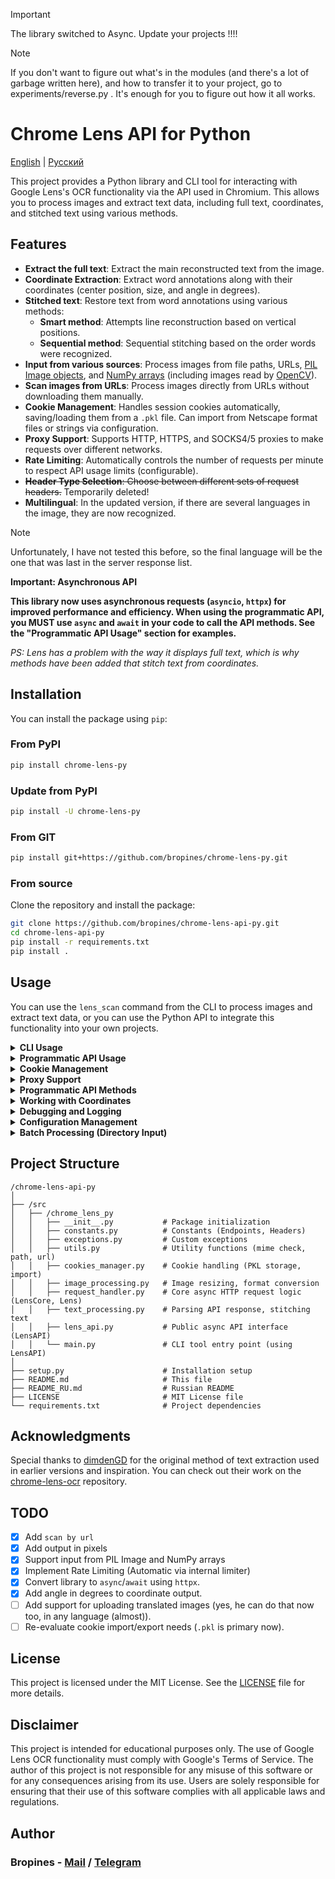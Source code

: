 > [!IMPORTANT] 
> The library switched to Async. Update your projects !!!!

> [!NOTE] 
> If you don't want to figure out what's in the modules (and there's a lot of garbage written here), and how to transfer it to your project, go to experiments/reverse.py . It's enough for you to figure out how it all works. 

# Chrome Lens API for Python

[English](/README.md) | [Русский](/README_RU.md)

This project provides a Python library and CLI tool for interacting with Google Lens's OCR functionality via the API used in Chromium. This allows you to process images and extract text data, including full text, coordinates, and stitched text using various methods.

## Features

- **Extract the full text**: Extract the main reconstructed text from the image.
- **Coordinate Extraction**: Extract word annotations along with their coordinates (center position, size, and angle in degrees).
- **Stitched text**: Restore text from word annotations using various methods:
  - **Smart method**: Attempts line reconstruction based on vertical positions.
  - **Sequential method**: Sequential stitching based on the order words were recognized.
- **Input from various sources**: Process images from file paths, URLs, [PIL Image objects](https://pillow.readthedocs.io/en/stable/reference/Image.html), and [NumPy arrays](https://numpy.org/doc/stable/reference/generated/numpy.ndarray.html) (including images read by [OpenCV](https://opencv.org/)).
- **Scan images from URLs**: Process images directly from URLs without downloading them manually.
- **Cookie Management**: Handles session cookies automatically, saving/loading them from a `.pkl` file. Can import from Netscape format files or strings via configuration.
- **Proxy Support**: Supports HTTP, HTTPS, and SOCKS4/5 proxies to make requests over different networks.
- **Rate Limiting**: Automatically controls the number of requests per minute to respect API usage limits (configurable).
- ~~**Header Type Selection**: Choose between different sets of request headers.~~ Temporarily deleted!
- **Multilingual**: In the updated version, if there are several languages in the image, they are now recognized. 
> [!NOTE]
> Unfortunately, I have not tested this before, so the final language will be the one that was last in the server response list.

**Important: Asynchronous API**

**This library now uses asynchronous requests (`asyncio`, `httpx`) for improved performance and efficiency. When using the programmatic API, you MUST use `async` and `await` in your code to call the API methods. See the "Programmatic API Usage" section for examples.**

_PS: Lens has a problem with the way it displays full text, which is why methods have been added that stitch text from coordinates._

## Installation

You can install the package using `pip`:

### From PyPI

```bash
pip install chrome-lens-py
```

### Update from PyPI

```bash
pip install -U chrome-lens-py
```

### From GIT

```bash
pip install git+https://github.com/bropines/chrome-lens-py.git
```

### From source

Clone the repository and install the package:

```bash
git clone https://github.com/bropines/chrome-lens-api-py.git
cd chrome-lens-api-py
pip install -r requirements.txt
pip install .
```

## Usage

You can use the `lens_scan` command from the CLI to process images and extract text data, or you can use the Python API to integrate this functionality into your own projects.

<details>
  <summary><b>CLI Usage</b></summary>

```bash
lens_scan <image_source> [data_type] [options]
```

- `<image_source>`: Path to the image file or URL, or path to a directory for batch processing.
- `[data_type]` (optional): Type of data to extract (default: `all`). See below.
- `[options]`: Optional flags to customize behavior.

#### Data Types

- **`all`**: Get all data (language, full text, coordinates, and stitched text using both methods).
- **`full_text_default`**: Get the main reconstructed text.
- **`full_text_old_method`**: Get stitched text using the sequential method.
- **`full_text_new_method`**: Get stitched text using the smart (line reconstruction) method.
- **`coordinates`**: Get word annotations with coordinates.

#### Options

- **`-h, --help`**: Show this help message and exit.
- **`-c, --cookie-file <path>`**: Path to the Netscape or `.pkl` cookie file used by the library.
- **`-p, --proxy <proxy_url>`**: Specify proxy server (e.g., `http://user:pass@host:port`, `socks5://host:port`).
- **`--config-file <path>`**: Path to the JSON configuration file.
- **`--debug=(info|debug)`**: Enable logging at the specified level (`info` or `debug`).
- **`--coordinate-format=(percent|pixels)`**: Output coordinates format: `'percent'` (default) or `'pixels'`.
- **`-st, --sleep-time <milliseconds>`**: DEPRECATED. Sleep time is handled by the internal rate limiter.
- **`-uc, --update-config`**: Update the default config file with non-sensitive CLI arguments.
- **`--debug-out <path>`**: Path to save raw metadata response text (useful when `--debug=debug` is used).
- **`--out-txt=(per_file|filename.txt)`**: Output option when processing a directory: `'per_file'` to output each result to a separate text file, or specify a `filename.txt` for a single combined output file. If not specified for a directory, results print to console.
- ~~**`--header-type=(default|custom|chrome)`**: IGNORED.~~ Temporarily deleted!
- **`--rate-limit-rpm <rpm>`**: Set maximum requests per minute (RPM), e.g., 30. Overrides config value.

#### Examples

To extract text using the smart stitching method from a local file:

```bash
lens_scan path/to/image.jpg full_text_new_method
```

To extract text using the smart stitching method from a URL:

```bash
lens_scan https://example.com/image.jpg full_text_new_method
```

To get all available data from a local file and output coordinates in pixels:

```bash
lens_scan path/to/image.jpg all --coordinate-format=pixels
```

To process all images in a directory and save results to separate files:

```bash
lens_scan /path/to/images all --out-txt=per_file
```

To set a rate limit of 30 requests per minute:

```bash
lens_scan path/to/image.jpg all --rate-limit-rpm 30
```

#### CLI Help

You can use the `-h` or `--help` option to display usage information:

```bash
lens_scan -h
```

</details>

<details>
  <summary><b>Programmatic API Usage</b></summary>

In addition to the CLI tool, this project provides a Python API that can be used in your scripts.

**Important: Asynchronous API**

**The `LensAPI` is designed for asynchronous operations. You MUST use `async` and `await` when calling its methods.**

#### Basic Programmatic Usage

First, import the `LensAPI` class and `asyncio`:

```python
import asyncio
from chrome_lens_py import LensAPI
```

#### Example Programmatic Usage

1.  **Instantiate the API**:

    ```python
    # Instantiate LensAPI - it will handle client setup internally
    api = LensAPI()
    # Example with proxy and debug logging:
    # api = LensAPI(config={'proxy': 'socks5://127.0.0.1:7265'}, logging_level=logging.DEBUG)
    ```

2.  **Process an image within an `async` function**:

    You can process images from various sources: file paths, URLs, PIL Image objects, and NumPy arrays.

    ```python
    import asyncio
    import logging # For setting log level example
    from chrome_lens_py import LensAPI
    from PIL import Image
    import numpy as np

    async def run_lens_tasks():
        # Initialize API (consider proxy, cookies, logging level here)
        # Example: Enable debug logging and set a proxy
        api = LensAPI(
            config={'proxy': 'socks5://127.0.0.1:7265', 'debug_out': 'debug_response.json'},
            logging_level=logging.DEBUG
        )

        image_path = 'd:/bropi/Documents/ShareX/Screenshots/2025-03/NVIDIA_Overlay_GknkEZGEgr.png' # Your image path
        image_url = 'https://www.google.com/images/branding/googlelogo/1x/googlelogo_light_color_272x92dp.png' # Example URL

        try:
            # --- Test 1: Get all data from local file ---
            print("\n--- Testing get_all_data (local file) ---")
            result_all_file = await api.get_all_data(image_path, coordinate_format='pixels')
            print(result_all_file)

            # --- Test 2: Get full text from URL ---
            print("\n--- Testing get_full_text (URL) ---")
            # Corresponds to full_text_default in CLI
            result_text_url = await api.get_full_text(image_url)
            print(result_text_url)

            # --- Test 3: Get coordinates from PIL Image ---
            print("\n--- Testing get_text_with_coordinates (PIL Image) ---")
            try:
                pil_image = Image.open(image_path)
                result_coords_pil = await api.get_text_with_coordinates(pil_image, coordinate_format='percent')
                print(result_coords_pil)
                pil_image.close()
            except FileNotFoundError:
                print(f"PIL Test skipped: Image file not found at {image_path}")
            except Exception as e:
                print(f"Error processing PIL image: {e}")

            # --- Test 4: Get smart stitched text from NumPy array ---
            print("\n--- Testing get_stitched_text_smart (NumPy array) ---")
            # Corresponds to full_text_new_method in CLI
            try:
                np_image = np.array(Image.open(image_path)) # Load image into numpy array
                result_smart_np = await api.get_stitched_text_smart(np_image)
                print(result_smart_np)
            except FileNotFoundError:
                print(f"NumPy Test skipped: Image file not found at {image_path}")
            except Exception as e:
                print(f"Error processing NumPy array: {e}")

            # --- Test 5: Get sequential stitched text from local file ---
            print("\n--- Testing get_stitched_text_sequential (local file) ---")
            # Corresponds to full_text_old_method in CLI
            result_seq_file = await api.get_stitched_text_sequential(image_path)
            print(result_seq_file)

        except Exception as e:
            print(f"\n--- An error occurred during testing: {e} ---")
            logging.exception("Error details:") # Log traceback if logging is enabled
        finally:
            # --- IMPORTANT: Close the session when done ---
            print("\n--- Closing API session ---")
            await api.close_session()

    if __name__ == "__main__":
        # Basic logging setup for the test script
        logging.basicConfig(level=logging.INFO, format='%(asctime)s - %(levelname)s - %(name)s - %(message)s')
        asyncio.run(run_lens_tasks())
    ```

#### Configuration Options

You can customize the behavior of the `LensAPI` by passing a `config` dictionary and other parameters when instantiating the class. This allows you to control various aspects of the API, such as proxies, cookie management, debugging, and rate limiting.

The `LensAPI` constructor accepts the following parameters:

-   **`config` (dict, optional)**: A dictionary containing configuration options (see below for details).
-   **`sleep_time` (int, optional)**: DEPRECATED. Internal rate limiter handles delays. Parameter is ignored.
-   **`logging_level` (int, optional)**: Sets the logging level for the API. Uses Python's `logging` module levels (e.g., `logging.DEBUG`, `logging.INFO`, `logging.WARNING`). Default is `logging.WARNING`. Can be overridden by the `debug` in the `config`.
-   **`rate_limit_rpm` (int, optional)**: Sets the maximum requests per minute (RPM) for rate limiting. Overrides `rate_limiting` in `config`. Processed internally.

The following keys can be used within the `config` dictionary:

-   **`proxy`**: Specifies a proxy server for making requests. Supports HTTP, HTTPS, and SOCKS proxies.
    ```python
    api = LensAPI(config={'proxy': 'socks5://127.0.0.1:7265'})
    ```

-   **`cookies`**: Manages cookies for the session. Can be a file path to a Netscape format cookie file to import initially, a cookie string, or a cookie dictionary. The library will manage cookies in its own `.pkl` file after initialization.
    ```python
    # Import from Netscape file on first run
    api = LensAPI(config={'cookies': '/path/to/cookie_file.txt'})
    ```
    ```python
    # Import from header string on first run
    api = LensAPI(config={'cookies': '__Secure-ENID=...; NID=...'})
    ```
    ```python
    # Import from dictionary on first run
    api = LensAPI(config={'cookies': {'__Secure-ENID': {'name': '...', 'value': '...'}, 'NID': {'name': '...', 'value': '...'}}})
    ```

-   **`debug`**: Enables debug logging.
    -   `'info'`: Enables informational logging (level `logging.INFO`).
    -   `'debug'`: Enables detailed debug logging (level `logging.DEBUG`). Overrides the `logging_level` parameter in `LensAPI` constructor.
    ```python
    api = LensAPI(config={'debug': 'debug'})
    ```

-   **`debug_out`**: Specifies the file path to save the raw API metadata response for debugging purposes when `debug` level is `'debug'`.
    ```python
    api = LensAPI(config={'debug': 'debug', 'debug_out': '/path/to/response_debug.json'})
    ```

-   **`rate_limiting`**: Configures rate limiting settings.
    -   **`max_requests_per_minute`**: Sets the maximum requests per minute (RPM). Defaults to around 30 if not set.
    ```python
    api = LensAPI(config={'rate_limiting': {'max_requests_per_minute': 20}})
    ```

</details>

<details>
  <summary><b>Cookie Management</b></summary>

This library automatically manages cookies using a `cookies.pkl` file stored in the user's default configuration directory.

You can **import** cookies initially using the `cookies` option in the `config` dictionary when creating a `LensAPI` instance, or via the `-c` flag in the CLI. Supported import formats:

1.  **Netscape Format File**: Provide the path to the file.

    *   Use browser extensions like [Cookie Editor](https://chromewebstore.google.com/detail/cookie-editor/hlkenndednhfkekhgcdicdfddnkalmdm) (Chrome) or [Cookie Editor](https://addons.mozilla.org/en-US/firefox/addon/cookie-editor/) (Firefox) to export cookies in this format.

    **Programmatic API (Initial Import)**:
    ```python
    api = LensAPI(config={'cookies': '/path/to/google_cookies.txt'})
    ```
    **CLI (Initial Import)**:
    ```bash
    lens_scan path/to/image.jpg all -c /path/to/google_cookies.txt
    ```

2.  **Cookie Header String**: Provide the string value of a `Cookie:` HTTP header.

    **Programmatic API (Initial Import)**:
    ```python
    api = LensAPI(config={'cookies': '__Secure-ENID=...; NID=...'})
    ```

3.  **Cookie Dictionary**: Provide a dictionary where keys are cookie names and values are either the cookie value string or another dictionary with details like `name`, `value`, `expires`.

    **Programmatic API (Initial Import)**:
    ```python
    config = {
        'cookies': {
            '__Secure-ENID': 'value1.....',
            'NID': 'value2.....'
         }
    }
    # OR more detailed:
    # config = {
    #    'cookies': {
    #        '__Secure-ENID': {'name': '__Secure-ENID', 'value': 'value1', 'expires': 1756858205},
    #        'NID': {'name': 'NID', 'value': 'value2', 'expires': 1756858205}
    #    }
    # }
    api = LensAPI(config=config)
    ```

**Note**: Once initialized, the library manages cookies internally using `cookies.pkl`. The import options are primarily for the *first run* or if you need to force-reload cookies. Cookies received from the server during requests will automatically update the internal store and the `.pkl` file.

</details>

<details>
  <summary><b>Proxy Support</b></summary>

You can make requests through a proxy server using the API or CLI. The library supports HTTP, HTTPS, and SOCKS4/5 proxies via `httpx`.

*   **Set Proxy in API**:

    ```python
    config = {
        'proxy': 'socks5://127.0.0.1:7265' # Your proxy address
    }
    api = LensAPI(config=config)
    ```
*   **Set Proxy in CLI**:

    ```bash
    lens_scan path/to/image.jpg all -p socks5://127.0.0.1:7265
    ```

</details>

<details>
  <summary><b>Programmatic API Methods</b></summary>

**Important: Asynchronous Methods**

**All data retrieval methods of the `LensAPI` class are asynchronous and MUST be called with `await` from within an `async` function.**

-   **`async get_all_data(image_source, coordinate_format='percent')`**: Returns a dictionary containing all available data (language, full text, coordinates, stitched text) for the given image source.
    -   `image_source`: Path to image file, image URL, PIL Image object, NumPy array, or bytes.
    -   `coordinate_format` (str, optional): Output coordinate format (`'percent'` or `'pixels'`). Defaults to `'percent'`.
-   **`async get_full_text(image_source)`**: Returns the main reconstructed full text (string). Corresponds to CLI `full_text_default`.
    -   `image_source`: Path to image file, image URL, PIL Image object, NumPy array, or bytes.
-   **`async get_text_with_coordinates(image_source, coordinate_format='percent')`**: Returns a list of dictionaries, each containing word text, coordinates (bbox list), and angle (`angle_degrees`). Corresponds to CLI `coordinates`.
    -   `image_source`: Path to image file, image URL, PIL Image object, NumPy array, or bytes.
    -   `coordinate_format` (str, optional): Output coordinate format (`'percent'` or `'pixels'`). Defaults to `'percent'`.
-   **`async get_stitched_text_smart(image_source)`**: Returns text stitched using the smart (line reconstruction) method (string). Corresponds to CLI `full_text_new_method`.
    -   `image_source`: Path to image file, image URL, PIL Image object, NumPy array, or bytes.
-   **`async get_stitched_text_sequential(image_source)`**: Returns text stitched using the basic sequential method (string). Corresponds to CLI `full_text_old_method`.
    -   `image_source`: Path to image file, image URL, PIL Image object, NumPy array, or bytes.
-   **`async close_session()`**: Closes the underlying network session. **Should be called when you are finished using the API instance.**

</details>

<details>
  <summary><b>Working with Coordinates</b></summary>

The API returns coordinate information for each recognized word. This information is provided within the `text_with_coordinates` list when using `get_all_data` or `get_text_with_coordinates`. Each item in the list is a dictionary containing:

-   **`"text"`**: The recognized word (string).
-   **`"coordinates"`**: A list representing the bounding box (`bbox`). The format is typically `[center_y, center_x, height, width, angle_in_radians?, confidence_score?]`.
    -   `center_y`, `center_x`: Coordinates of the bounding box center, relative to image dimensions (0.0 to 1.0).
    -   `height`, `width`: Dimensions of the bounding box, relative to image dimensions (0.0 to 1.0).
    -   `angle_in_radians`: Rotation angle of the box (optional, might not always be present). 0 means no rotation. This value remains in radians as received from the API.
    -   `confidence_score`: A score indicating the OCR confidence (optional).
-   **`"angle_degrees"`** (optional): The rotation angle conveniently converted to **degrees**. This key is added by the library if an angle in radians was present in the raw `coordinates` list. Positive is clockwise, negative is counter-clockwise.

Coordinates (`center_y`, `center_x`, `height`, `width`) are relative to the image dimensions (top-left is `(0.0, 0.0)`, bottom-right is `(1.0, 1.0)`), unless `coordinate_format='pixels'` is used.

#### Example Coordinate Entry

```json
{
  "text": "Example",
  "coordinates": [
    0.5123,    // center_y (relative)
    0.3456,    // center_x (relative)
    0.087,     // height (relative)
    0.25,      // width (relative)
    -0.174533, // angle (radians, approx -10 deg)
    0.95       // confidence
  ],
  "angle_degrees": -10.0  // Angle automatically converted to degrees
}
```

#### Using Coordinate Format (`percent` vs `pixels`)

You can choose the output format for the `coordinates` list values:

-   **`'percent'` (Default)**: Values remain relative (0.0 to 1.0).
-   **`'pixels'`**: The first four values (`center_y`, `center_x`, `height`, `width`) are converted to absolute pixel values based on the **original dimensions** of the image. The angle (in radians) and confidence inside the `coordinates` list remain unchanged. The `angle_degrees` key is unaffected.

##### **In Console**

Use the `--coordinate-format` flag:

```bash
# Output coordinates in pixels:
lens_scan image.jpg coordinates --coordinate-format=pixels
```

##### **In API**

Pass the `coordinate_format` parameter to the relevant methods:

```python
import asyncio
from chrome_lens_py import LensAPI

async def main():
    api = LensAPI()
    image_path = 'image.jpg'
    # Get data with coordinates in pixels
    result = await api.get_text_with_coordinates(image_path, coordinate_format='pixels') # Use await!
    print(result)
    await api.close_session() # Don't forget to close

if __name__ == "__main__":
    asyncio.run(main())
```

#### **Important Notes**

-   Pixel conversion uses the **original** image dimensions detected before any resizing for the API request.
-   The `angle_degrees` key provides the angle in degrees regardless of the `coordinate_format` setting. The angle value *inside* the `coordinates` list always remains in radians (if originally present).

</details>

<details>
  <summary><b>Debugging and Logging</b></summary>

When using the CLI tool `lens_scan`, you can control the logging level using the `--debug` flag. There are two levels available:

-   `--debug=info`: Enables logging of informational messages (`logging.INFO`).
-   `--debug=debug`: Enables detailed debugging messages (`logging.DEBUG`), including potentially sensitive data.

**Example Usage:**

```bash
# Run with informational logging:
lens_scan path/to/image.jpg all --debug=info

# Run with detailed debugging logging:
lens_scan path/to/image.jpg all --debug=debug
```

When using `--debug=debug`, you can also use `--debug-out <path>` to save the raw JSON metadata response from the API to the specified file path (e.g., `--debug-out response.json`). This is useful for inspecting the raw data structure.

#### Programmatic Debugging

When using the API in your Python scripts, you can control the logging level by configuring the Python `logging` module and by passing the `logging_level` parameter (e.g., `logging.DEBUG`, `logging.INFO`) when instantiating `LensAPI`, or by setting `debug` (`'info'` or `'debug'`) in the `config`.

**Example Usage:**

```python
import asyncio
import logging
from chrome_lens_py import LensAPI

async def main():
    # Configure basic logging for the application
    # logging.basicConfig(level=logging.DEBUG) # Can set global level here

    # Instantiate the API with DEBUG level and specify debug output file
    api = LensAPI(
        logging_level=logging.DEBUG,
        config={'debug_out': 'api_response.json'}
    )
    # Or using config:
    # api = LensAPI(config={'debug': 'debug', 'debug_out': 'api_response.json'})

    try:
        result = await api.get_all_data('path/to/image.jpg') # Use await!
        print(result)
    finally:
        await api.close_session() # Ensure closure

if __name__ == "__main__":
    # Set format for logging if basicConfig wasn't used or needs overriding
    log_format = '%(asctime)s - %(levelname)s - %(name)s - %(message)s'
    logging.basicConfig(level=logging.INFO, format=log_format) # Set default level for script run
    asyncio.run(main())
```

The `logging_level` parameter in `LensAPI` constructor (or `debug` in `config`) controls the library's internal logging verbosity.

When the level is `logging.DEBUG` (or `debug: 'debug'`), the library will output detailed information. If `debug_out` is also specified in the config, the raw metadata response will be saved.

</details>

<details> <summary><b>Configuration Management</b></summary>

### Configuration Priority

Settings are determined in this order (highest priority first):

1.  **Command-line arguments (CLI)**
2.  **Environment variables** (`LENS_SCAN_PROXY`, `LENS_SCAN_COOKIES`, `LENS_SCAN_CONFIG_PATH`)
3.  **Configuration file** (specified by `--config-file`, env var, or default location)
4.  **Default values** built into the library.

### Default Configuration File

*   Stored in the user's OS-specific config directory (e.g., `~/.config/chrome-lens-py/config.json` on Linux, `~/Library/Application Support/chrome-lens-py/config.json` on macOS, `%USERPROFILE%/.config/chrome-lens-py/config.json` on Windows). File name: `config.json`.

### Specifying a Custom Configuration File

*   Use `--config-file path/to/your/config.json` or set `LENS_SCAN_CONFIG_PATH`.
*   Custom config files are **read-only** and not updated by `-uc`.

### Configuration Settings (JSON File)

*   **`proxy`** (string): Proxy URL (e.g., `"socks5://user:pass@host:port"`).
*   **`cookies`** (string or dict): Initial cookies to import (path, header string, or dict). See Cookie Management section.
*   **`coordinate_format`** (string): `"percent"` or `"pixels"`.
*   **`debug`** (string): `"info"` or `"debug"`. Controls logging level.
*   **`debug_out`** (string): Path to save raw metadata response when `debug` is `"debug"`.
*   **`data_type`** (string): Default data type for CLI (`"all"`, `"full_text_default"`, etc.).
*   **`rate_limiting`** (dict): Rate limit settings.
    *   **`max_requests_per_minute`** (int): Max RPM (e.g., `30`).

*Deprecated settings (ignored): `sleep_time`, `header_type`.*

### Example `config.json`

```json
{
  "proxy": "socks5://username:password@proxy.example.com:1080",
  "cookies": "path/to/your/cookie_file.txt",
  "coordinate_format": "percent",
  "debug": "info",
  "debug_out": null,
  "data_type": "all",
  "rate_limiting": {
    "max_requests_per_minute": 25
  }
}
```

### Updating the Default Configuration File (`-uc`)

*   Use the `-uc` or `--update-config` CLI flag to save some settings from the current run *to the default config file location only*.
*   **Updates**: `coordinate_format`, `debug`, `data_type`, `rate_limiting.max_requests_per_minute`, `debug_out`.
*   **Does NOT update**: `proxy`, `cookies`.

### Environment Variables

*   `LENS_SCAN_PROXY`: Overrides proxy config/CLI.
*   `LENS_SCAN_COOKIES`: Overrides cookies config/CLI for initial import.
*   `LENS_SCAN_CONFIG_PATH`: Specifies config file path, overrides default location.

</details>

<details>
<summary><b>Batch Processing (Directory Input)</b></summary>

### Processing Multiple Images in a Directory

Provide a directory path as the `<image_source>` to process all supported images within it using the CLI.

#### CLI Usage

```bash
lens_scan path/to/directory [data_type] [options]
```

*   **`path/to/directory`**: Path to the directory containing images.
*   **`[data_type]`**: Type of data to extract (e.g., `all`, `full_text_default`).
*   **`[options]`**: Such as `--out-txt`, `--rate-limit-rpm`.

**Example:**

```bash
lens_scan /path/to/images all --out-txt=per_file --rate-limit-rpm=20
```

#### Output Options with `--out-txt` (for Directory Input)

*   **`--out-txt=per_file`**: Saves each result to a separate `.txt` file named after the image in the source directory.
*   **`--out-txt=filename.txt`**: Saves all results combined into the specified file in the source directory.
*   **If `--out-txt` is NOT used**: Results for each file are printed to the console sequentially. No combined output file is created by default.

**Examples:**

1.  **Output to Separate Files:**
    ```bash
    lens_scan /path/to/images all --out-txt=per_file
    ```
    (Creates `image1.txt`, `image2.txt`, etc. in `/path/to/images`)

2.  **Output All to a Single File:**
    ```bash
    lens_scan /path/to/images all --out-txt=combined_results.txt
    ```
    (Creates `combined_results.txt` in `/path/to/images`)

3.  **Output to Console (Default for Directory):**
    ```bash
    lens_scan /path/to/images full_text_new_method
    ```
    (Prints results for each image to the standard output)

#### Output Format (Combined File)

When using `--out-txt=filename.txt`, the output file format is:

```plaintext
# --- Result for: image1.jpg ---
{ ... JSON or text result ... }

# --- Result for: image2.png ---
{ ... JSON or text result ... }

# --- FAILED processing: image3.gif ---

...
```

#### Rate Limiting

The internal rate limiter automatically manages delays between requests based on the configured RPM (`--rate-limit-rpm` or config file). The old `--sleep-time` flag is ignored.

#### Programmatic API Usage for Batch

Currently, the programmatic API (`LensAPI` methods) only accepts single image sources (path, URL, PIL, NumPy, bytes). **Batch processing logic (iterating a directory) needs to be implemented in your own code** using the single-source API methods. See the example in the previous `README.md` version or the test script for guidance.

#### Notes:

*   **Supported Files**: Only files recognized as supported image types by `filetype` are processed by the CLI directory mode.
*   **Rate Limiting**: Ensure your RPM settings are reasonable for large directories.
*   **Error Handling**: Errors during individual file processing are logged and typically result in an error entry if collecting results programmatically, or printed to console/file in CLI mode.

</details>

## Project Structure

```plain
/chrome-lens-api-py
│
├── /src
│   ├── /chrome_lens_py
│   │   ├── __init__.py           # Package initialization
│   │   ├── constants.py          # Constants (Endpoints, Headers)
│   │   ├── exceptions.py         # Custom exceptions
│   │   ├── utils.py              # Utility functions (mime check, path, url)
│   │   ├── cookies_manager.py    # Cookie handling (PKL storage, import)
│   │   ├── image_processing.py   # Image resizing, format conversion
│   │   ├── request_handler.py    # Core async HTTP request logic (LensCore, Lens)
│   │   ├── text_processing.py    # Parsing API response, stitching text
│   │   ├── lens_api.py           # Public async API interface (LensAPI)
│   │   └── main.py               # CLI tool entry point (using LensAPI)
│
├── setup.py                      # Installation setup
├── README.md                     # This file
├── README_RU.md                  # Russian README
├── LICENSE                       # MIT License file
└── requirements.txt              # Project dependencies
```

## Acknowledgments

Special thanks to [dimdenGD](https://github.com/dimdenGD) for the original method of text extraction used in earlier versions and inspiration. You can check out their work on the [chrome-lens-ocr](https://github.com/dimdenGD/chrome-lens-ocr) repository.

## TODO

-   [X] Add `scan by url`
-   [X] Add output in pixels
-   [X] Support input from PIL Image and NumPy arrays
-   [X] Implement Rate Limiting (Automatic via internal limiter)
-   [X] Convert library to `async`/`await` using `httpx`.
-   [X] Add angle in degrees to coordinate output.
-   [ ] Add support for uploading translated images (yes, he can do that now too, in any language (almost)).
-   [ ] Re-evaluate cookie import/export needs (`.pkl` is primary now).

## License

This project is licensed under the MIT License. See the [LICENSE](LICENSE) file for more details.

## Disclaimer

This project is intended for educational purposes only. The use of Google Lens OCR functionality must comply with Google's Terms of Service. The author of this project is not responsible for any misuse of this software or for any consequences arising from its use. Users are solely responsible for ensuring that their use of this software complies with all applicable laws and regulations.

## Author

### Bropines - [Mail](mailto:bropines@gmail.com) / [Telegram](https://t.me/bropines)